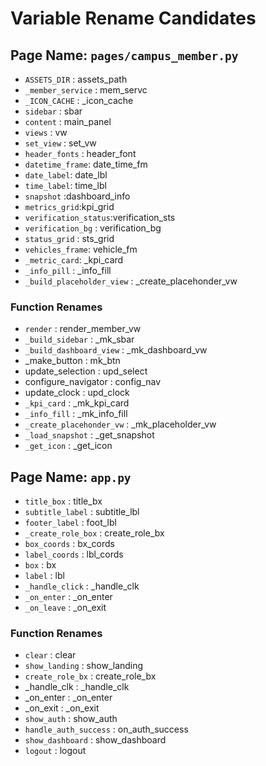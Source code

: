 # Variable Rename Candidates

## Page Name: `pages/campus_member.py`
- `ASSETS_DIR`  : assets_path
- `_member_service` : mem_servc
- `_ICON_CACHE` : _icon_cache
- `sidebar` : sbar
- `content` : main_panel
- `views`   : vw
- `set_view` : set_vw
- `header_fonts` : header_font
- `datetime_frame`: date_time_fm
- `date_label`: date_lbl
- `time_label`: time_lbl
- `snapshot` :dashboard_info
- `metrics_grid`:kpi_grid 
- `verification_status`:verification_sts
- `verification_bg` : verification_bg
- `status_grid` : sts_grid
- `vehicles_frame`: vehicle_fm
- `_metric_card`: _kpi_card
- `_info_pill` : _info_fill
- `_build_placeholder_view` : _create_placehonder_vw

### Function Renames
- `render` : render_member_vw
- `_build_sidebar` : _mk_sbar
- `_build_dashboard_view` : _mk_dashboard_vw
- _make_button : mk_btn
- update_selection : upd_select
- configure_navigator : config_nav
- update_clock : upd_clock
- `_kpi_card` : _mk_kpi_card
- `_info_fill` : _mk_info_fill
- `_create_placehonder_vw` : _mk_placeholder_vw
- `_load_snapshot` : _get_snapshot
- `_get_icon` : _get_icon

## Page Name: `app.py`
- `title_box` : title_bx
- `subtitle_label` : subtitle_lbl
- `footer_label` : foot_lbl
- `_create_role_box` : create_role_bx
- `box_coords` : bx_cords
- `label_coords` : lbl_cords
- `box` : bx
- `label` : lbl
- `_handle_click` : _handle_clk
- `_on_enter` : _on_enter
- `_on_leave` : _on_exit

### Function Renames
- `clear` : clear
- `show_landing` : show_landing
- `create_role_bx` : create_role_bx
- _handle_clk : _handle_clk
- _on_enter : _on_enter
- _on_exit : _on_exit
- `show_auth` : show_auth
- `handle_auth_success` : on_auth_success
- `show_dashboard` : show_dashboard
- `logout` : logout


